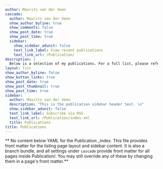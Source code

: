 ```yaml
---
author: Maurits van der Veen
cascade:
  author: Maurits van der Veen
  show_author_byline: true
  show_comments: false
  show_post_date: true
  show_post_time: true
  sidebar:
    show_sidebar_adunit: false
    text_link_label: View recent publications
    text_link_url: /Publication/
description: |
  Below is a selection of my publications. For a full list, please refer to my [C.V.]("/files/van der Veen CV 2021-12.pdf")
layout: list
show_author_byline: false
show_button_links: true
show_post_date: true
show_post_thumbnail: true
show_post_time: true
sidebar:
  author: Maurits van der Veen
  description: "This is the publication sidebar header text. \n"
  show_sidebar_adunit: false
  text_link_label: Subscribe via RSS
  text_link_url: /Publication/index.xml
  title: Publications
title: Publications
---
```


** No content below YAML for the Publication _index. This file provides front matter for the listing page layout and sidebar content. It is also a branch bundle, and all settings under `cascade` provide front matter for all pages inside Publication/. You may still override any of these by changing them in a page's front matter.**
